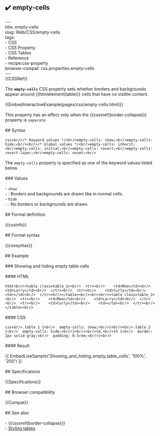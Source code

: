 ## ✔️ empty-cells 
 ---<br/>title: empty-cells<br/>slug: Web/CSS/empty-cells<br/>tags:<br/>  - CSS<br/>  - CSS Property<br/>  - CSS Tables<br/>  - Reference<br/>  - recipe:css-property<br/>browser-compat: css.properties.empty-cells<br/>---<br/>{{CSSRef}}<br/><br/>The **`empty-cells`** CSS property sets whether borders and backgrounds appear around {{htmlelement(table)}} cells that have no visible content.<br/><br/>{{EmbedInteractiveExample(pages/css/empty-cells.html)}}<br/><br/>This property has an effect only when the {{cssxref(border-collapse)}} property is `separate`.<br/><br/>## Syntax<br/><br/>```css<br/>/* Keyword values */<br/>empty-cells: show;<br/>empty-cells: hide;<br/><br/>/* Global values */<br/>empty-cells: inherit;<br/>empty-cells: initial;<br/>empty-cells: revert;<br/>empty-cells: revert-layer;<br/>empty-cells: unset;<br/>```<br/><br/>The `empty-cells` property is specified as one of the keyword values listed below.<br/><br/>### Values<br/><br/>- `show`<br/>  - : Borders and backgrounds are drawn like in normal cells.<br/>- `hide`<br/>  - : No borders or backgrounds are drawn.<br/><br/>## Formal definition<br/><br/>{{cssinfo}}<br/><br/>## Formal syntax<br/><br/>{{csssyntax}}<br/><br/>## Example<br/><br/>### Showing and hiding empty table cells<br/><br/>#### HTML<br/><br/>```html<br/><table class=table_1><br/>  <tr><br/>    <td>Moe</td><br/>    <td>Larry</td><br/>  </tr><br/>  <tr><br/>    <td>Curly</td><br/>    <td></td><br/>  </tr><br/></table><br/><br><br/><table class=table_2><br/>  <tr><br/>    <td>Moe</td><br/>    <td>Larry</td><br/>  </tr><br/>  <tr><br/>    <td>Curly</td><br/>    <td></td><br/>  </tr><br/></table><br/>```<br/><br/>#### CSS<br/><br/>```css<br/>.table_1 {<br/>  empty-cells: show;<br/>}<br/><br/>.table_2 {<br/>  empty-cells: hide;<br/>}<br/><br/>td,<br/>th {<br/>  border: 1px solid gray;<br/>  padding: 0.5rem;<br/>}<br/>```<br/><br/>#### Result<br/><br/>{{ EmbedLiveSample('Showing_and_hiding_empty_table_cells', '100%', '200') }}<br/><br/>## Specifications<br/><br/>{{Specifications}}<br/><br/>## Browser compatibility<br/><br/>{{Compat}}<br/><br/>## See also<br/><br/>- {{cssxref(border-collapse)}}<br/>- [Styling tables](/en-US/docs/Learn/CSS/Building_blocks/Styling_tables)<br/>